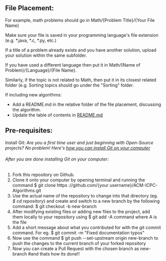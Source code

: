 ## File Placement:

For example, math problems should go in Math/{Problem Title}/{Your File Name}

Make sure your file is saved in your programming language's file extension (e.g. *.java, *.c, *.py, etc.)

If a title of a problem already exists and you have another solution, upload your solution within the same subfolder.

If you have used a different language then put it in Math/{Name of Problem}/{Language}/{File Name}.

Similarly, if the topic is not related to Math, then put it in its closest related folder (e.g. Sorting topics should go under the "Sorting" folder.   


If including new algorithms:
* Add a README.md in the relative folder of the file placement, discussing the algorithm.
* Update the table of contents in [README.md](https://github.com/loveneeshdhir/ACM-ICPC-Algorithms/blob/master/README.md)


## Pre-requisites:
Install Git:
*Are you a first time user and just beginning with Open-Source projects? No problem! Here's [how you can install Git on your computer](https://www.digitalocean.com/community/tutorials/how-to-contribute-to-open-source-getting-started-with-git)*
###### After you are done installing Git on your computer:
1. Fork this repository on Github.
2. Clone it onto your computer by opening terminal and running the command $ git clone https ://github.com/{your username}/ACM-ICPC-Algorithms.git
3. Use the actual name of the repository to change into that directory (eg. *$ cd repository*) and create and switch to a new branch by the following command: $ git checkout -b new-branch
4. After modifying existing files or adding new files to the project, add them locally to your repository using $ git add -A command where A is the file
5. Add a short message about what you contributed for with the git commit command. For eg. $ git commit -m "Fixed documentation typos"
6. Now use the command $ git push --set-upstream origin new-branch to push the changes to the current branch of your forked repository
7. Now you can create a Pull Request with the chosen branch as new-branch
#and thats how its done!!
